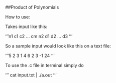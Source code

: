 ##Product of Polynomials

How to use:

Takes input like this:

‘’’n1 c1 c2 … cm
n2 d1 d2 … d3
‘’’

So a sample input would look like this on a text file:

‘’’5 2 3 1 4
6 2 3 -1 24
‘’’

To use the .c file in terminal simply do

‘’’
cat input.txt | ./a.out
‘’’